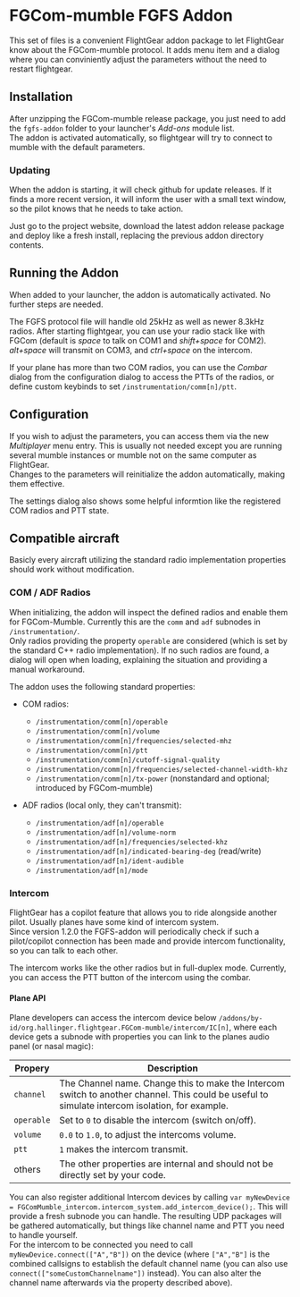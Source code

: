 FGCom-mumble FGFS Addon
=================================
This set of files is a convenient FlightGear addon package to let FlightGear know about the FGCom-mumble protocol. It adds menu item and a dialog where you can conviniently adjust the parameters without the need to restart flightgear.

Installation
------------
After unzipping the FGCom-mumble release package, you just need to add the `fgfs-addon` folder to your launcher's *Add-ons* module list.  
The addon is activated automatically, so flightgear will try to connect to mumble with the default parameters.

### Updating
When the addon is starting, it will check github for update releases. If it finds a more recent version, it will inform the user with a small text window, so the pilot knows that he needs to take action.

Just go to the project website, download the latest addon release package and deploy like a fresh install, replacing the previous addon directory contents.


Running the Addon
-----------------
When added to your launcher, the addon is automatically activated.
No further steps are needed.

The FGFS protocol file will handle old 25kHz as well as newer 8.3kHz radios.
After starting flightgear, you can use your radio stack like with FGCom (default is *space* to talk on COM1 and *shift+space* for COM2).  
*alt+space* will transmit on COM3, and *ctrl+space* on the intercom.

If your plane has more than two COM radios, you can use the _Combar_ dialog from the configuration dialog to access the PTTs of the radios, or define custom keybinds to set `/instrumentation/comm[n]/ptt`.


Configuration
----------------------------
If you wish to adjust the parameters, you can access them via the new *Multiplayer* menu entry. This is usually not needed except you are running several mumble instances or mumble not on the same computer as FlightGear.  
Changes to the parameters will reinitialize the addon automatically, making them effective.

The settings dialog also shows some helpful informtion like the registered COM radios and PTT state.


Compatible aircraft
----------------------
Basicly every aircraft utilizing the standard radio implementation properties should work without modification.


### COM / ADF Radios
When initializing, the addon will inspect the defined radios and enable them for FGCom-Mumble. Currently this are the `comm` and `adf` subnodes in `/instrumentation/`.  
Only radios providing the property `operable` are considered (which is set by the standard C++ radio implementation). If no such radios are found, a dialog will open when loading, explaining the situation and providing a manual workaround.

The addon uses the following standard properties:

- COM radios:
  - `/instrumentation/comm[n]/operable`
  - `/instrumentation/comm[n]/volume`
  - `/instrumentation/comm[n]/frequencies/selected-mhz`
  - `/instrumentation/comm[n]/ptt`
  - `/instrumentation/comm[n]/cutoff-signal-quality`
  - `/instrumentation/comm[n]/frequencies/selected-channel-width-khz`
  - `/instrumentation/comm[n]/tx-power` (nonstandard and optional; introduced by FGCom-mumble)

- ADF radios (local only, they can't transmit):
  - `/instrumentation/adf[n]/operable`
  - `/instrumentation/adf[n]/volume-norm`
  - `/instrumentation/adf[n]/frequencies/selected-khz`
  - `/instrumentation/adf[n]/indicated-bearing-deg` (read/write)
  - `/instrumentation/adf[n]/ident-audible`
  - `/instrumentation/adf[n]/mode`

### Intercom
FlightGear has a copilot feature that allows you to ride alongside another pilot. Usually planes have some kind of intercom system.  
Since version 1.2.0 the FGFS-addon will periodically check if such a pilot/copilot connection has been made and provide intercom functionality, so you can talk to each other.

The intercom works like the other radios but in full-duplex mode. Currently, you can access the PTT button of the intercom using the combar.


#### Plane API
Plane developers can access the intercom device below `/addons/by-id/org.hallinger.flightgear.FGCom-mumble/intercom/IC[n]`, where each device gets a subnode with properties you can link to the planes audio panel (or nasal magic):

| Propery    | Description                                                                                                                                    |
|------------|------------------------------------------------------------------------------------------------------------------------------------------------|
| `channel`  | The Channel name. Change this to make the Intercom switch to another channel. This could be useful to simulate intercom isolation, for example.|
| `operable` | Set to `0` to disable the intercom (switch on/off).                            |                                                                                             
| `volume`   | `0.0` to `1.0`, to adjust the intercoms volume.                                |                                                                                                                                                 
| `ptt`      | `1` makes the intercom transmit.                                               |
| others     | The other properties are internal and should not be directly set by your code. |

You can also register additional Intercom devices by calling `var myNewDevice = FGComMumble_intercom.intercom_system.add_intercom_device();`. This will provide a fresh subnode you can handle. The resulting UDP packages will be gathered automatically, but things like channel name and PTT you need to handle yourself.  
For the intercom to be connected you need to call `myNewDevice.connect(["A","B"])` on the device (where `["A","B"]` is the combined callsigns to establish the default channel name (you can also use `connect(["someCustomChannelname"])` instead). You can also alter the channel name afterwards via the property described above).